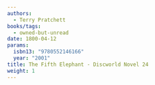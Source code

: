 ```yaml
---
authors:
  - Terry Pratchett
books/tags:
  - owned-but-unread
date: 1800-04-12
params:
  isbn13: "9780552146166"
  year: "2001"
title: The Fifth Elephant - Discworld Novel 24
weight: 1
---
```


<!--more-->
